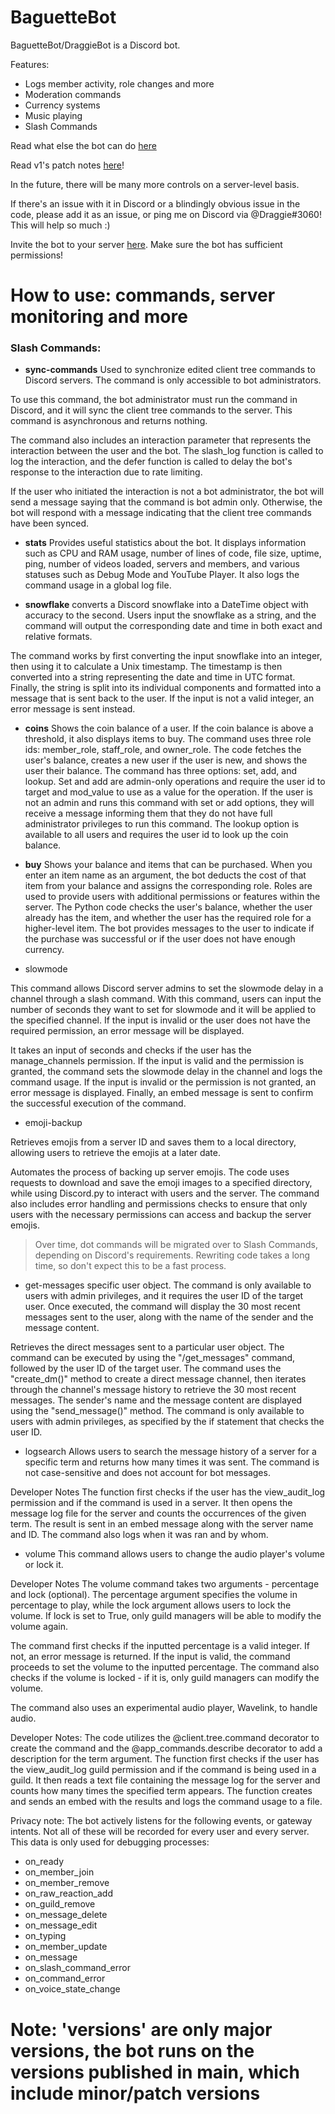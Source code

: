 ﻿# BaguetteBot

BaguetteBot/DraggieBot is a Discord bot.

Features:

- Logs member activity, role changes and more
- Moderation commands
- Currency systems
- Music playing
- Slash Commands

Read what else the bot can do [here](https://ibaguette.com/b)

Read v1's patch notes [here](https://www.ibaguette.com/p/baguettebot-v1-patch-notes.html)!

In the future, there will be many more controls on a server-level basis.

If there's an issue with it in Discord or a blindingly obvious issue in the code, please add it as an issue, or ping me on Discord via @Draggie#3060! This will help so much :)

Invite the bot to your server [here](https://discord.com/oauth2/authorize?client_id=792850689533542420&permissions=8&scope=bot%20applications.commands). Make sure the bot has sufficient permissions!

# How to use: commands, server monitoring and more

### **Slash Commands:**

- **sync-commands**
Used to synchronize edited client tree commands to Discord servers. The command is only accessible to bot administrators.

To use this command, the bot administrator must run the command in Discord, and it will sync the client tree commands to the server. This command is asynchronous and returns nothing.

The command also includes an interaction parameter that represents the interaction between the user and the bot. The slash_log function is called to log the interaction, and the defer function is called to delay the bot's response to the interaction due to rate limiting.

If the user who initiated the interaction is not a bot administrator, the bot will send a message saying that the command is bot admin only. Otherwise, the bot will respond with a message indicating that the client tree commands have been synced.

- **stats**
Provides useful statistics about the bot. It displays information such as CPU and RAM usage, number of lines of code, file size, uptime, ping, number of videos loaded, servers and members, and various statuses such as Debug Mode and YouTube Player. It also logs the command usage in a global log file.

- **snowflake**
converts a Discord snowflake into a DateTime object with accuracy to the second. Users input the snowflake as a string, and the command will output the corresponding date and time in both exact and relative formats.

The command works by first converting the input snowflake into an integer, then using it to calculate a Unix timestamp. The timestamp is then converted into a string representing the date and time in UTC format. Finally, the string is split into its individual components and formatted into a message that is sent back to the user. If the input is not a valid integer, an error message is sent instead.

- **coins**
Shows the coin balance of a user. If the coin balance is above a threshold, it also displays items to buy. The command uses three role ids: member_role, staff_role, and owner_role. The code fetches the user's balance, creates a new user if the user is new, and shows the user their balance. The command has three options: set, add, and lookup. Set and add are admin-only operations and require the user id to target and mod_value to use as a value for the operation. If the user is not an admin and runs this command with set or add options, they will receive a message informing them that they do not have full administrator privileges to run this command. The lookup option is available to all users and requires the user id to look up the coin balance.

- **buy**
Shows your balance and items that can be purchased. When you enter an item name as an argument, the bot deducts the cost of that item from your balance and assigns the corresponding role. Roles are used to provide users with additional permissions or features within the server. The Python code checks the user's balance, whether the user already has the item, and whether the user has the required role for a higher-level item. The bot provides messages to the user to indicate if the purchase was successful or if the user does not have enough currency.

- slowmode

This command allows Discord server admins to set the slowmode delay in a channel through a slash command. With this command, users can input the number of seconds they want to set for slowmode and it will be applied to the specified channel. If the input is invalid or the user does not have the required permission, an error message will be displayed.

It takes an input of seconds and checks if the user has the manage_channels permission. If the input is valid and the permission is granted, the command sets the slowmode delay in the channel and logs the command usage. If the input is invalid or the permission is not granted, an error message is displayed. Finally, an embed message is sent to confirm the successful execution of the command.

- emoji-backup

Retrieves emojis from a server ID and saves them to a local directory, allowing users to retrieve the emojis at a later date.

Automates the process of backing up server emojis. The code uses requests to download and save the emoji images to a specified directory, while using Discord.py to interact with users and the server. The command also includes error handling and permissions checks to ensure that only users with the necessary permissions can access and backup the server emojis.

> Over time, dot commands will be migrated over to Slash Commands, depending on Discord's requirements. Rewriting code takes a long time, so don't expect this to be a fast process.
  
- get-messages
specific user object. The command is only available to users with admin privileges, and it requires the user ID of the target user. Once executed, the command will display the 30 most recent messages sent to the user, along with the name of the sender and the message content.

Retrieves the direct messages sent to a particular user object. The command can be executed by using the "/get_messages" command, followed by the user ID of the target user. The command uses the "create_dm()" method to create a direct message channel, then iterates through the channel's message history to retrieve the 30 most recent messages. The sender's name and the message content are displayed using the "send_message()" method. The command is only available to users with admin privileges, as specified by the if statement that checks the user ID.


- logsearch
Allows users to search the message history of a server for a specific term and returns how many times it was sent. The command is not case-sensitive and does not account for bot messages.

Developer Notes
The function first checks if the user has the view_audit_log permission and if the command is used in a server. It then opens the message log file for the server and counts the occurrences of the given term. The result is sent in an embed message along with the server name and ID. The command also logs when it was ran and by whom.

- volume
This command allows users to change the audio player's volume or lock it.

Developer Notes
The volume command takes two arguments - percentage and lock (optional). The percentage argument specifies the volume in percentage to play, while the lock argument allows users to lock the volume. If lock is set to True, only guild managers will be able to modify the volume again.

The command first checks if the inputted percentage is a valid integer. If not, an error message is returned. If the input is valid, the command proceeds to set the volume to the inputted percentage. The command also checks if the volume is locked - if it is, only guild managers can modify the volume.

The command also uses an experimental audio player, Wavelink, to handle audio.

Developer Notes:
The code utilizes the @client.tree.command decorator to create the command and the @app_commands.describe decorator to add a description for the term argument. The function first checks if the user has the view_audit_log guild permission and if the command is being used in a guild. It then reads a text file containing the message log for the server and counts how many times the specified term appears. The function creates and sends an embed with the results and logs the command usage to a file.





Privacy note: The bot actively listens for the following events, or gateway intents. Not all of these will be recorded for every user and every server. This data is only used for debugging processes:

- on_ready
- on_member_join
- on_member_remove
- on_raw_reaction_add
- on_guild_remove
- on_message_delete
- on_message_edit
- on_typing
- on_member_update
- on_message
- on_slash_command_error
- on_command_error
- on_voice_state_change 

# Note: 'versions' are only major versions, the bot runs on the versions published in main, which include minor/patch versions
